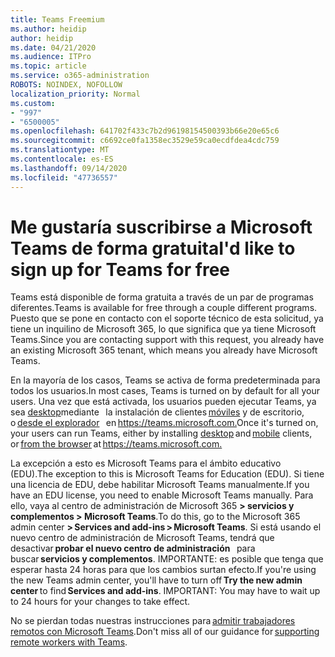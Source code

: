 ```yaml
---
title: Teams Freemium
ms.author: heidip
author: heidip
ms.date: 04/21/2020
ms.audience: ITPro
ms.topic: article
ms.service: o365-administration
ROBOTS: NOINDEX, NOFOLLOW
localization_priority: Normal
ms.custom:
- "997"
- "6500005"
ms.openlocfilehash: 641702f433c7b2d96198154500393b66e20e65c6
ms.sourcegitcommit: c6692ce0fa1358ec3529e59ca0ecdfdea4cdc759
ms.translationtype: MT
ms.contentlocale: es-ES
ms.lasthandoff: 09/14/2020
ms.locfileid: "47736557"
---
```

# <a name="id-like-to-sign-up-for-teams-for-free"></a><span data-ttu-id="36c76-102">Me gustaría suscribirse a Microsoft Teams de forma gratuita</span><span class="sxs-lookup"><span data-stu-id="36c76-102">I'd like to sign up for Teams for free</span></span>

<span data-ttu-id="36c76-103">Teams está disponible de forma gratuita a través de un par de programas diferentes.</span><span class="sxs-lookup"><span data-stu-id="36c76-103">Teams is available for free through a couple different programs.</span></span> <span data-ttu-id="36c76-104">Puesto que se pone en contacto con el soporte técnico de esta solicitud, ya tiene un inquilino de Microsoft 365, lo que significa que ya tiene Microsoft Teams.</span><span class="sxs-lookup"><span data-stu-id="36c76-104">Since you are contacting support with this request, you already have an existing Microsoft 365 tenant, which means you already have Microsoft Teams.</span></span>

<span data-ttu-id="36c76-105">En la mayoría de los casos, Teams se activa de forma predeterminada para todos los usuarios.</span><span class="sxs-lookup"><span data-stu-id="36c76-105">In most cases, Teams is turned on by default for all your users.</span></span> <span data-ttu-id="36c76-106">Una vez que está activada, los usuarios pueden ejecutar Teams, ya sea [desktop](https://docs.microsoft.com/MicrosoftTeams/get-clients#desktop-client)mediante   la instalación de clientes [móviles](https://docs.microsoft.com/MicrosoftTeams/get-clients#mobile-clients) y de escritorio, o [desde el explorador](https://docs.microsoft.com/MicrosoftTeams/get-clients#web-client)   en <https://teams.microsoft.com.></span><span class="sxs-lookup"><span data-stu-id="36c76-106">Once it's turned on, your users can run Teams, either by installing [desktop](https://docs.microsoft.com/MicrosoftTeams/get-clients#desktop-client) and [mobile](https://docs.microsoft.com/MicrosoftTeams/get-clients#mobile-clients) clients, or [from the browser](https://docs.microsoft.com/MicrosoftTeams/get-clients#web-client) at <https://teams.microsoft.com.></span></span>

<span data-ttu-id="36c76-107">La excepción a esto es Microsoft Teams para el ámbito educativo (EDU).</span><span class="sxs-lookup"><span data-stu-id="36c76-107">The exception to this is Microsoft Teams for Education (EDU).</span></span> <span data-ttu-id="36c76-108">Si tiene una licencia de EDU, debe habilitar Microsoft Teams manualmente.</span><span class="sxs-lookup"><span data-stu-id="36c76-108">If you have an EDU license, you need to enable Microsoft Teams manually.</span></span> <span data-ttu-id="36c76-109">Para ello, vaya al centro de administración de Microsoft 365 **> servicios y complementos > Microsoft Teams**.</span><span class="sxs-lookup"><span data-stu-id="36c76-109">To do this, go to the Microsoft 365 admin center **> Services and add-ins > Microsoft Teams**.</span></span> <span data-ttu-id="36c76-110">Si está usando el nuevo centro de administración de Microsoft Teams, tendrá que desactivar **probar el nuevo centro de administración**   para buscar **servicios y complementos**. IMPORTANTE: es posible que tenga que esperar hasta 24 horas para que los cambios surtan efecto.</span><span class="sxs-lookup"><span data-stu-id="36c76-110">If you're using the new Teams admin center, you'll have to turn off **Try the new admin center** to find **Services and add-ins**. IMPORTANT: You may have to wait up to 24 hours for your changes to take effect.</span></span>

<span data-ttu-id="36c76-111">No se pierdan todas nuestras instrucciones para [admitir trabajadores remotos con Microsoft Teams](https://docs.microsoft.com/MicrosoftTeams/support-remote-work-with-teams).</span><span class="sxs-lookup"><span data-stu-id="36c76-111">Don't miss all of our guidance for [supporting remote workers with Teams](https://docs.microsoft.com/MicrosoftTeams/support-remote-work-with-teams).</span></span>
